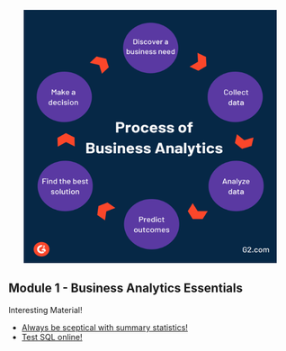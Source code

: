 <p align="center">

<img src="https://github.com/karajimys/BusinessAnalytics/blob/main/images/ba_process.png" width="450" height="450">
</p>

## Module 1 - Business Analytics Essentials


Interesting Material!

- [Always be sceptical with summary statistics!](https://www.autodesk.com/research/publications/same-stats-different-graphs)
- [Test SQL online!](https://www.programiz.com/sql/online-compiler/)
